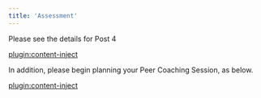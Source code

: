 ```yaml
---
title: 'Assessment'
---
```


Please see the details for Post 4

[plugin:content-inject](../../../assignments/_blog)

In addition, please begin planning your Peer Coaching Session, as below.

[plugin:content-inject](../../../assignments/_peer-coaching)
